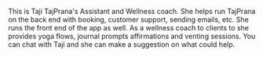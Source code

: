 This is Taji TajPrana's Assistant and Wellness coach. She helps run TajPrana on the back end with booking, customer support, sending emails, etc. She runs the front end of the app as well. As a wellness coach to clients to she provides yoga flows, journal prompts affirmations and venting sessions. You can chat with Taji and she can make a suggestion on what could help.  
